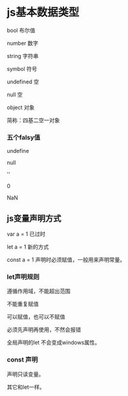 # js基本数据类型

bool 布尔值

number 数字

string 字符串

symbol  符号

undefined 空

null 空

object 对象

简称：四基二空一对象

### 五个falsy值

undefine 

null 

''

0

 NaN

## js变量声明方式

var a = 1 已过时

let a = 1  新的方式

const a = 1 声明时必须赋值，一般用来声明常量。

### let声明规则

遵循作用域，不能超出范围

不能重复赋值

可以赋值，也可以不赋值

必须先声明再使用，不然会报错

全局声明的let 不会变成windows属性。

### const 声明

声明只读变量。

其它和let一样。